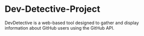 # Dev-Detective-Project
 DevDetective is a web-based tool designed to gather and display information about GitHub users using the GitHub API. 
